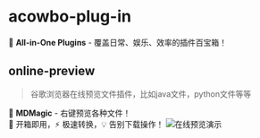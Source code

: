 # acowbo-plug-in
🎉 **All-in-One Plugins** - 覆盖日常、娱乐、效率的插件百宝箱！
## online-preview
> 谷歌浏览器在线预览文件插件，比如java文件，python文件等等

🚀 **MDMagic** - 右键预览各种文件！  
🎉 开箱即用，⚡ 极速转换，💡 告别下载操作！ 
![在线预览演示](https://minio.acowbo.fun/typora-img/202412231042640.gif)
